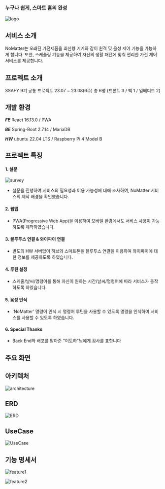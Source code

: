 ### 누구나 쉽게, 스마트 홈의 완성

![logo](./img/logo.png)




## 서비스 소개
NoMatter는 오래된 가전제품을 최신형 기기와 같이 원격 및 음성 제어 기능을 가능하게 합니다. 또한, 스케줄링 기능을 제공하여 자신의 생활 패턴에 맞춰 편리한 가전 제어 서비스를 제공합니다.



## 프로젝트 소개
SSAFY 9기 공통 프로젝트
23.07 ~ 23.08(6주)
총 6명 (프론트 3 / 백 1 / 임베디드 2)



## 개발 환경
***FE*** React 16.13.0 / PWA


***BE*** Spring-Boot 2.7.14 / MariaDB


***HW*** ubuntu 22.04 LTS / Raspberry Pi 4 Model B



## 프로젝트 특징

#### 1. 설문
![survey](./img/survey.png)
- 설문을 진행하여 서비스의 필요성과 이용 가능성에 대해 조사하여, NoMatter 서비스의 제작 배경을 확인했습니다.

#### 2. 웹앱
- PWA(Progressive Web App)을 이용하여 모바일 환경에서도 서비스 사용이 가능하도록 제작하였습니다.

#### 3. 블루투스 연결 & 와이파이 연결
- 별도의 HW 서버없이 허브와 스마트폰을 블루투스 연결을 이용하여 와이파이에 대한 정보를 제공하도록 하였습니다.

#### 4. 루틴 설정
- 스케줄/날씨/명령어를 통해 자신이 원하는 시간/날씨/명령어에 따라 서비스가 동작하도록 하였습니다.

#### 5. 음성 인식
- 'NoMatter' 명령어 인식 시 명령어 루틴을 사용할 수 있도록 명령을 인식하여 서비스를 사용할 수 있도록 하였습니다.

#### 6. Special Thanks
- Back End와 배포를 맡아준 "이도하"님에게 감사를 표합니다




## 주요 화면



## 아키텍처
![architecture](./img/architecture.png)


## ERD
![ERD](./img/erd.png)


## UseCase
![UseCase](./img/UseCase.png)



## 기능 명세서
![feature1](./img/feature1.png)

![feature2](./img/feature2.png)



